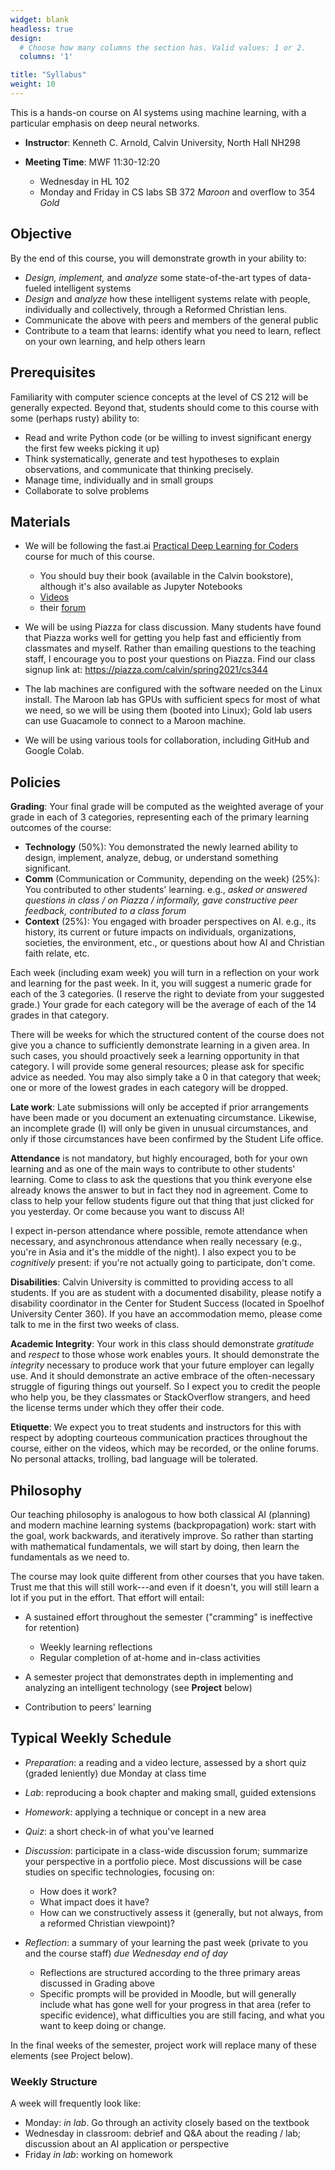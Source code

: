```yaml
---
widget: blank
headless: true
design:
  # Choose how many columns the section has. Valid values: 1 or 2.
  columns: '1'

title: "Syllabus"
weight: 10
---
```


This is a hands-on course on AI systems using machine learning, with a particular emphasis on deep neural networks.

-   **Instructor**: Kenneth C. Arnold, Calvin University, North Hall NH298

-   **Meeting Time**: MWF 11:30-12:20

    -   Wednesday in HL 102
    -   Monday and Friday in CS labs SB 372 *Maroon* and overflow to 354 *Gold*

## Objective

By the end of this course, you will demonstrate growth in your ability to:

-   *Design, implement,* and *analyze* some state-of-the-art types of data-fueled intelligent systems
-   *Design* and *analyze* how these intelligent systems relate with people, individually and collectively, through a Reformed Christian lens.
-   Communicate the above with peers and members of the general public
-   Contribute to a team that learns: identify what you need to learn, reflect on your own learning, and help others learn

## Prerequisites

Familiarity with computer science concepts at the level of CS 212 will be generally expected. Beyond that, students should come to this course with some (perhaps rusty) ability to:

-   Read and write Python code (or be willing to invest significant energy the first few weeks picking it up)
-   Think systematically, generate and test hypotheses to explain observations, and communicate that thinking precisely.
-   Manage time, individually and in small groups
-   Collaborate to solve problems

## Materials

-   We will be following the fast.ai [Practical Deep Learning for Coders](https://course.fast.ai/) course for much of this course.

    -   You should buy their book (available in the Calvin bookstore), although it's also available as Jupyter Notebooks
    -   [Videos](https://course.fast.ai/videos/?lesson=1)
    -   their [forum](https://forums.fast.ai/c/part1-v4/46)

-   We will be using Piazza for class discussion. Many students have found that Piazza works well for getting you help fast and efficiently from classmates and myself. Rather than emailing questions to the teaching staff, I encourage you to post your questions on Piazza. Find our class signup link at: <https://piazza.com/calvin/spring2021/cs344>

-   The lab machines are configured with the software needed on the Linux install. The Maroon lab has GPUs with sufficient specs for most of what we need, so we will be using them (booted into Linux); Gold lab users can use Guacamole to connect to a Maroon machine.

-   We will be using various tools for collaboration, including GitHub and Google Colab.

## Policies

**Grading**: Your final grade will be computed as the weighted average of your grade in each of 3 categories, representing each of the primary learning outcomes of the course:

-   **Technology** (50%): You demonstrated the newly learned ability to design, implement, analyze, debug, or understand something significant.
-   **Comm** (Communication or Community, depending on the week) (25%): You contributed to other students' learning. e.g., *asked or answered questions in class / on Piazza / informally, gave constructive peer feedback, contributed to a class forum*
-   **Context** (25%): You engaged with broader perspectives on AI. e.g., its history, its current or future impacts on individuals, organizations, societies, the environment, etc., or questions about how AI and Christian faith relate, etc.

Each week (including exam week) you will turn in a reflection on your work and learning for the past week. In it, you will suggest a numeric grade for each of the 3 categories. (I reserve the right to deviate from your suggested grade.) Your grade for each category will be the average of each of the 14 grades in that category.

There will be weeks for which the structured content of the course does not give you a chance to sufficiently demonstrate learning in a given area. In such cases, you should proactively seek a learning opportunity in that category. I will provide some general resources; please ask for specific advice as needed. You may also simply take a 0 in that category that week; one or more of the lowest grades in each category will be dropped.

**Late work**: Late submissions will only be accepted if prior arrangements have been made or you document an extenuating circumstance. Likewise, an incomplete grade (I) will only be given in unusual circumstances, and only if those circumstances have been confirmed by the Student Life office.

**Attendance** is not mandatory, but highly encouraged, both for your own learning and as one of the main ways to contribute to other students' learning. Come to class to ask the questions that you think everyone else already knows the answer to but in fact they nod in agreement. Come to class to help your fellow students figure out that thing that just clicked for you yesterday. Or come because you want to discuss AI!

I expect in-person attendance where possible, remote attendance when necessary, and asynchronous attendance when really necessary (e.g., you're in Asia and it's the middle of the night). I also expect you to be *cognitively* present: if you're not actually going to participate, don't come.

**Disabilities**: Calvin University is committed to providing access to all students. If you are as student with a documented disability, please notify a disability coordinator in the Center for Student Success (located in Spoelhof University Center 360). If you have an accommodation memo, please come talk to me in the first two weeks of class.

**Academic Integrity**: Your work in this class should demonstrate *gratitude* and *respect* to those whose work enables yours. It should demonstrate the *integrity* necessary to produce work that your future employer can legally use. And it should demonstrate an active embrace of the often-necessary struggle of figuring things out yourself. So I expect you to credit the people who help you, be they classmates or StackOverflow strangers, and heed the license terms under which they offer their code.

**Etiquette**: We expect you to treat students and instructors for this with respect by adopting courteous communication practices throughout the course, either on the videos, which may be recorded, or the online forums. No personal attacks, trolling, bad language will be tolerated.

## Philosophy

Our teaching philosophy is analogous to how both classical AI (planning) and modern machine learning systems (backpropagation) work: start with the goal, work backwards, and iteratively improve. So rather than starting with mathematical fundamentals, we will start by doing, then learn the fundamentals as we need to.

The course may look quite different from other courses that you have taken. Trust me that this will still work---and even if it doesn't, you will still learn a lot if you put in the effort. That effort will entail:

-   A sustained effort throughout the semester ("cramming" is ineffective for retention)

    -   Weekly learning reflections
    -   Regular completion of at-home and in-class activities

-   A semester project that demonstrates depth in implementing and analyzing an intelligent technology (see **Project** below)

-   Contribution to peers' learning

## Typical Weekly Schedule

-   *Preparation*: a reading and a video lecture, assessed by a short quiz (graded leniently) due Monday at class time

-   *Lab*: reproducing a book chapter and making small, guided extensions

-   *Homework*: applying a technique or concept in a new area

-   *Quiz*: a short check-in of what you've learned

-   *Discussion*: participate in a class-wide discussion forum; summarize your perspective in a portfolio piece. Most discussions will be case studies on specific technologies, focusing on:

    -   How does it work?
    -   What impact does it have?
    -   How can we constructively assess it (generally, but not always, from a reformed Christian viewpoint)?

-   *Reflection*: a summary of your learning the past week (private to you and the course staff) *due Wednesday end of day*

    -   Reflections are structured according to the three primary areas discussed in Grading above
    -   Specific prompts will be provided in Moodle, but will generally include what has gone well for your progress in that area (refer to specific evidence), what difficulties you are still facing, and what you want to keep doing or change.

In the final weeks of the semester, project work will replace many of these elements (see Project below).

### Weekly Structure

A week will frequently look like:

-   Monday: *in lab*. Go through an activity closely based on the textbook
-   Wednesday in classroom: debrief and Q&A about the reading / lab; discussion about an AI application or perspective
-   Friday *in lab*: working on homework

